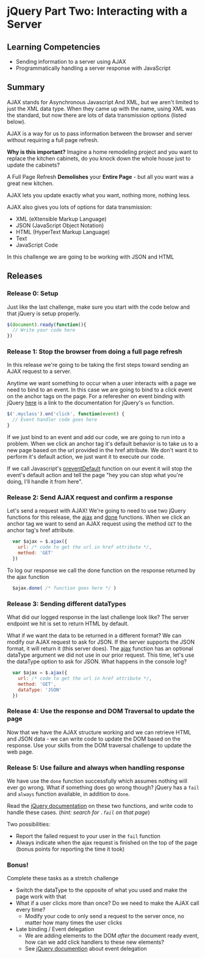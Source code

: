 # jQuery Part Two: Interacting with a Server

## Learning Competencies

* Sending information to a server using AJAX
* Programmatically handling a server response with JavaScript

## Summary

AJAX stands for Asynchronous Javascript And XML, but we aren't limited to just the XML data type. When they came up with the name, using XML was the standard, but now there are lots of data transmission options (listed below). 

AJAX is a way for us to pass information between the browser and server without requiring a full page refresh.

**Why is this important?**
Imagine a home remodeling project and you want to replace the kitchen cabinets, do you knock down the whole house just to update the cabinets?

A Full Page Refresh **Demolishes** your **Entire Page** - but all you want was a great new kitchen.

AJAX lets you update exactly what you want, nothing more, nothing less.

AJAX also gives you lots of options for data transmission:
- XML (eXtensible Markup Language)
- JSON (JavaScript Object Notation)
- HTML (HyperText Markup Language)
- Text
- JavaScript Code

In this challenge we are going to be working with JSON and HTML

## Releases

### Release 0: Setup
Just like the last challenge, make sure you start with the code below and that jQuery is setup properly.

```JavaScript
$(document).ready(function(){
  // Write your code here
})
```

### Release 1: Stop the browser from doing a full page refresh
In this release we're going to be taking the first steps toward sending an AJAX request to a server.

Anytime we want something to occur when a user interacts with a page we need to bind to an event. In this case we are going to bind to a click event on the anchor tags on the page. For a referesher on event binding with jQuery [here](http://api.jquery.com/on/) is a link to the documentation for jQuery's `on` function.

``` JavaScript
$('.myclass').on('click', function(event) {
  // Event handler code goes here
}
```

If we just bind to an event and add our code, we are going to run into a problem. When we click an anchor tag it's default behavior is to take us to a new page based on the url provided in the href attribute. We don't want it to perform it's default action, we just want it to execute our code.

If we call Javascript's [preventDefault](https://developer.mozilla.org/en-US/docs/Web/API/Event/preventDefault) function on our event it will stop the event's default action and tell the page "hey you can stop what you're doing, I'll handle it from here".

### Release 2: Send AJAX request and confirm a response
Let's send a request with AJAX! We're going to need to use two jQuery functions for this release, the [ajax](http://api.jquery.com/jquery.ajax/) and [done](https://api.jquery.com/deferred.done/) functions. When we click an anchor tag we want to send an AJAX request using the method `GET` to the anchor tag's href attribute.

``` JavaScript
  var $ajax = $.ajax({
    url: /* code to get the url in href attribute */,
    method: 'GET'
  })
```
To log our response we call the done function on the response returned by the ajax function

``` JavaScript
  $ajax.done( /* function goes here */ )
```

### Release 3: Sending different dataTypes
What did our logged response in the last challenge look like? The server endpoint we hit is set to return HTML by default.

What if we want the data to be returned in a different format? We can modify our AJAX request to ask for JSON. If the server supports the JSON format, it will return it (this server does). The [ajax](http://api.jquery.com/jquery.ajax/) function has an optional dataType argument we did not use in our prior request. This time, let's use the dataType option to ask for JSON. What happens in the console log?

``` JavaScript
  var $ajax = $.ajax({
    url: /* code to get the url in href attribute */,
    method: 'GET',
    dataType: 'JSON'
  })
```
### Release 4: Use the response and DOM Traversal to update the page
Now that we have the AJAX structure working and we can retrieve HTML and JSON data - we can write code to update the DOM based on the response. Use your skills from the DOM traversal challenge to update the web page.

### Release 5: Use failure and always when handling response
We have use the `done` function successfully which assumes nothing will ever go wrong. What if something does go wrong though? jQuery has a `fail` and `always` function available, in addition to `done`.

Read the [jQuery documentation](http://api.jquery.com/jquery.ajax/) on these two functions, and write code to handle these cases. (*hint: search for `.fail` on that page*)

Two possibilities:
- Report the failed request to your user in the `fail` function
- Always indicate when the ajax request is finished on the top of the page (bonus points for reporting the time it took)

### Bonus!

Complete these tasks as a stretch challenge
- Switch the dataType to the opposite of what you used and make the page work with that
- What if a user clicks more than once? Do we need to make the AJAX call every time?
  - Modify your code to only send a request to the server once, no matter how many times the user clicks
- Late binding / Event delegation
  - We are adding elements to the DOM *after* the document ready event, how can we add click handlers to these new elements?
  - See [jQuery documention](http://api.jquery.com/on/) about event delegation

